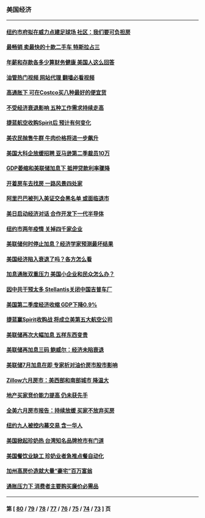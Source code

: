 ### 美国经济
---
#### [纽约市府拟在威力点建足球场 社区：我们要可负担房](../../pages/ncid1078158/n13793001.md?08011645) 
#### [最畅销 卖最快的十款二手车 特斯拉占三](../../pages/ncid1078158/n13790480.md?08011645) 
#### [年薪和存款各多少算财务健康 美国人这么回答](../../pages/ncid1078158/n13791305.md?08011645) 
#### [油管热门视频 网站代理 翻墙必看视频](http://209.222.30.114:81/youtube.html?08011645)
#### [高通胀下 可在Costco买八种最好的便宜货](../../pages/ncid1078158/n13786687.md?08011645) 
#### [不受经济衰退影响 五种工作需求持续走高](../../pages/ncid1078158/n13792032.md?08011645) 
#### [捷蓝航空收购Spirit后 预计有何变化](../../pages/ncid1078158/n13792405.md?08011645) 
#### [美农民抛售牛群 牛肉价格将进一步飙升](../../pages/ncid1078158/n13792403.md?08011645) 
#### [美国大科企放缓招聘 亚马逊第二季裁员10万](../../pages/ncid1078158/n13792044.md?08011645) 
#### [GDP萎缩和美联储加息下 抵押贷款利率骤降](../../pages/ncid1078158/n13791979.md?08011645) 
#### [开着房车去找房 一路风景四处家](../../pages/ncid1078158/n13791997.md?08011645) 
#### [阿里巴巴被列入美证交会黑名单 或面临退市](../../pages/ncid1078158/n13791857.md?08011645) 
#### [美日启动经济对话 合作开发下一代半导体](../../pages/ncid1078158/n13791852.md?08011645) 
#### [纽约市两年疫情 关掉四千家企业](../../pages/ncid1078158/n13791387.md?08011645) 
#### [美联储何时停止加息？经济学家预测最坏结果](../../pages/ncid1078158/n13791306.md?08011645) 
#### [美国经济陷入衰退了吗？各方怎么看](../../pages/ncid1078158/n13791167.md?08011645) 
#### [加息通胀双重压力 美国小企业和民众怎么办？](../../pages/ncid1078158/n13791154.md?08011645) 
#### [因中共干预太多 Stellantis关闭中国吉普车厂](../../pages/ncid1078158/n13791107.md?08011645) 
#### [美国第二季度经济收缩 GDP下降0.9%](../../pages/ncid1078158/n13791046.md?08011645) 
#### [捷蓝赢Spirit收购战 将成立美第五大航空公司](../../pages/ncid1078158/n13790940.md?08011645) 
#### [美联储再次大幅加息 五样东西变贵](../../pages/ncid1078158/n13790334.md?08011645) 
#### [美联储再加息三码 鲍威尔：经济未陷衰退](../../pages/ncid1078158/n13790265.md?08011645) 
#### [美联储7月加息在即 专家析对油价房市股市影响](../../pages/ncid1078158/n13790209.md?08011645) 
#### [Zillow六月房市：美西部和南部城市 降温大](../../pages/ncid1078158/n13789839.md?08011645) 
#### [地产买家竞价能力提高 仍未获先手](../../pages/ncid1078158/n13789813.md?08011645) 
#### [全美六月房市报告：持续放缓 买家不放弃买房](../../pages/ncid1078158/n13789828.md?08011645) 
#### [纽约九人被控内幕交易 含一华人](../../pages/ncid1078158/n13789773.md?08011645) 
#### [美国掀起珍奶热 台湾知名品牌抢市有门道](../../pages/ncid1078158/n13789782.md?08011645) 
#### [美国餐饮业缺工 珍奶业者急推点餐自动化](../../pages/ncid1078158/n13789775.md?08011645) 
#### [加州高房价造就大量“豪宅”百万富翁](../../pages/ncid1078158/n13789685.md?08011645) 
#### [通胀压力下 消费者主要购买廉价必需品](../../pages/ncid1078158/n13789622.md?08011645) 

---
#### 第 [ [80](./80.md?08011645) / [79](./79.md?08011645) / [78](./78.md?08011645) / [77](./77.md?08011645) / [76](./76.md?08011645) / [75](./75.md?08011645) / [74](./74.md?08011645) / [73](./73.md?08011645) ] 页
